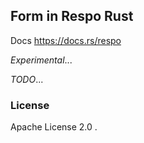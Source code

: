 ## Form in Respo Rust

Docs https://docs.rs/respo

_Experimental_...

_TODO_...

### License

Apache License 2.0 .
